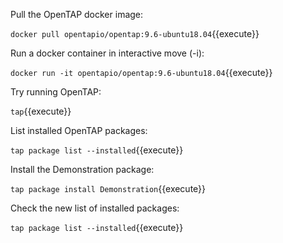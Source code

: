 Pull the OpenTAP docker image:

`docker pull opentapio/opentap:9.6-ubuntu18.04`{{execute}}


Run a docker container in interactive move (-i):

`docker run -it opentapio/opentap:9.6-ubuntu18.04`{{execute}}


Try running OpenTAP:

`tap`{{execute}}


List installed OpenTAP packages:

`tap package list --installed`{{execute}}


Install the Demonstration package:

`tap package install Demonstration`{{execute}}


Check the new list of installed packages:

`tap package list --installed`{{execute}}

